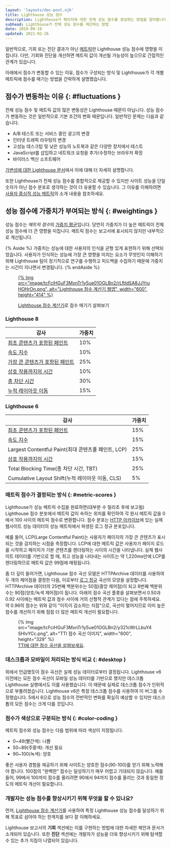 ```yaml
---
layout: 'layouts/doc-post.njk'
title: Lighthouse 성능 점수
description: Lighthouse가 페이지에 대한 전체 성능 점수를 생성하는 방법을 알아봅니다.
subhead: Lighthouse가 전체 성능 점수를 계산하는 방법
date: 2019-09-19
updated: 2021-02-26
---
```


일반적으로, 기회 또는 진단 결과가 아닌 [메트릭](/docs/lighthouse/performance/#metrics)만 Lighthouse 성능 점수에 영향을 미칩니다. 다만, 기회와 진단을 개선하면 메트릭 값이 개선될 가능성이 높으므로 간접적인 관계가 있습니다.

아래에서 점수가 변동할 수 있는 이유, 점수가 구성되는 방식 및 Lighthouse가 각 개별 메트릭에 점수를 매기는 방법을 간략하게 설명했습니다.

## 점수가 변동하는 이유 {: #fluctuations }

전체 성능 점수 및 메트릭 값의 많은 변동성은 Lighthouse 때문이 아닙니다. 성능 점수가 변동하는 것은 일반적으로 기본 조건의 변화 때문입니다. 일반적인 문제는 다음과 같습니다.

- A/B 테스트 또는 서비스 중인 광고의 변경
- 인터넷 트래픽 라우팅의 변경
- 고성능 데스크탑 및 낮은 성능의 노트북과 같은 다양한 장치에서 테스트
- JavaScript를 삽입하고 네트워크 요청을 추가/수정하는 브라우저 확장
- 바이러스 백신 소프트웨어

[가변성에 대한 Lighthouse 문서](https://github.com/GoogleChrome/lighthouse/blob/master/docs/variability.md)에서 이에 대해 더 자세히 설명합니다.

또한 Lighthouse가 전체 성능 점수를 종합적으로 제공할 수 있지만 사이트 성능을 단일 숫자가 아닌 점수 분포로 생각하는 것이 더 유용할 수 있습니다. 그 이유를 이해하려면 [사용자 중심적 성능 메트릭](https://web.dev/articles/user-centric-performance-metrics)의 소개 내용을 참조하세요.

## 성능 점수에 가중치가 부여되는 방식 {: #weightings }

성능 점수는 *메트릭 점수*의 [가중치 평균](https://www.wikihow.com/Calculate-Weighted-Average#Weighted_Averages_without_Percentages_sub)입니다. 당연히 가중치가 더 높은 메트릭이 전체 성능 점수에 더 큰 영향을 미칩니다. 메트릭 점수는 보고서에 표시되지 않지만 내부적으로 계산됩니다.

{% Aside %} 가중치는 성능에 대한 사용자의 인식을 균형 있게 표현하기 위해 선택되었습니다. 사용자가 인식하는 성능에 가장 큰 영향을 미치는 요소가 무엇인지 이해하기 위해 Lighthouse 팀이 정기적으로 연구를 수행하고 피드백을 수집하기 때문에 가중치는 시간이 지나면서 변경됩니다. {% endAside %}

<figure>
  <p data-md-type="paragraph"><a href="https://googlechrome.github.io/lighthouse/scorecalc/">     {% Img src="image/tcFciHGuF3MxnTr1y5ue01OGLBn2/rLftIdSA8JJYruHOHrOn.png", alt="Lighthouse 점수 계산기 웹앱", width="600", height="414" %}   </a></p>
  <figcaption><a href="https://googlechrome.github.io/lighthouse/scorecalc/">Lighthouse 점수 계산기</a>로 점수 매기기 살펴보기</figcaption></figure>

### Lighthouse 8

<div class="table-wrapper scrollbar">
  <table>
    <thead>
      <tr>
        <th>감사</th>
        <th>가중치</th>
      </tr>
    </thead>
    <tbody>
      <tr>
        <td><a href="/first-contentful-paint/">최초 콘텐츠가 포함된 페인트</a></td>
        <td>10%</td>
      </tr>
      <tr>
        <td><a href="/speed-index/">속도 지수</a></td>
        <td>10%</td>
      </tr>
      <tr>
        <td><a href="/lcp/">가장 큰 콘텐츠가 포함된 페인트</a></td>
        <td>25%</td>
      </tr>
      <tr>
        <td><a href="/interactive/">상호 작용까지의 시간</a></td>
        <td>10%</td>
      </tr>
      <tr>
        <td><a href="/lighthouse-total-blocking-time/">총 차단 시간</a></td>
        <td>30%</td>
      </tr>
      <tr>
        <td><a href="/cls/">누적 레이아웃 이동</a></td>
        <td>15%</td>
      </tr>
    </tbody>
  </table>
</div>

### Lighthouse 6

<div class="table-wrapper scrollbar">
  <table>
    <thead>
      <tr>
        <th>감사</th>
        <th>가중치</th>
      </tr>
    </thead>
    <tbody>
      <tr>
        <td><a href="/first-contentful-paint/">최초 콘텐츠가 포함된 페인트</a></td>
        <td>15%</td>
      </tr>
      <tr>
        <td><a href="/speed-index/">속도 지수</a></td>
        <td>15%</td>
      </tr>
      <tr>
        <td>Largest Contentful Paint(최대 콘텐츠풀 페인트, LCP)</td>
        <td>25%</td>
      </tr>
      <tr>
        <td><a href="/interactive/">상호 작용까지의 시간</a></td>
        <td>15%</td>
      </tr>
      <tr>
        <td>Total Blocking Time(총 차단 시간, TBT)</td>
        <td>25%</td>
      </tr>
      <tr>
        <td>Cumulative Layout Shift(누적 레이아웃 이동, CLS)</td>
        <td>5%</td>
      </tr>
    </tbody>
  </table>
</div>

### 메트릭 점수가 결정되는 방식 {: #metric-scores }

Lighthouse가 성능 메트릭 수집을 완료하면(대부분 수 밀리초 후에 보고됨) Lighthouse 점수 분포에서 메트릭 값이 속하는 위치를 확인하여 각 원시 메트릭 값을 0에서 100 사이의 메트릭 점수로 변환합니다. 점수 분포는 [HTTP 아카이브](https://httparchive.org/)에 있는 실제 웹사이트 성능 데이터의 성능 메트릭에서 파생된 로그 정규 분포입니다.

예를 들어, LCP(Large Contentful Paint)는 사용자가 페이지의 가장 큰 콘텐츠가 표시되는 것을 감지하는 시점을 측정합니다. LCP에 대한 메트릭 값은 사용자가 페이지 로드를 시작하고 페이지가 기본 콘텐츠를 렌더링하는 사이의 시간을 나타냅니다. 실제 웹사이트 데이터를 기반으로 할 때, 최고 성능을 나타내는 사이트는 약 1,220ms만에 LCP를 렌더링하므로 메트릭 값은 99점에 매핑됩니다.

좀 더 깊이 들어가면, Lighthouse 점수 곡선 모델은 HTTPArchive 데이터를 사용하여 두 개의 제어점을 결정한 다음, 이로부터 [로그 정규](https://en.wikipedia.org/wiki/Weber%E2%80%93Fechner_law) 곡선의 모양을 설정합니다. HTTPArchive 데이터의 25번째 백분위수는 50점(중앙 제어점)이 되고 8번째 백분위수는 90점(양호/녹색 제어점)이 됩니다. 아래의 점수 곡선 플롯을 살펴보면서 0.50과 0.92 사이에는 메트릭 값과 점수 사이에 거의 선형적 관계가 있다는 점에 주목하세요. 약 0.96의 점수는 위와 같이 "이득이 감소하는 지점"으로, 곡선이 멀어지므로 이미 높은 점수를 개선하기 위해 점점 더 많은 메트릭 개선이 필요합니다.

<figure>{% Img src="image/tcFciHGuF3MxnTr1y5ue01OGLBn2/y321cWrLLbuY4SHlvYCc.png", alt="TTI 점수 곡선 이미지", width="600", height="329" %}<figcaption> <a href="https://www.desmos.com/calculator/o98tbeyt1t">TTI에 대한 점수 곡선을 살펴보세요</a>.</figcaption></figure>

### 데스크톱과 모바일이 처리되는 방식 비교 {: #desktop }

위에서 언급했듯이 점수 곡선은 실제 성능 데이터로부터 결정됩니다. Lighthouse v6 이전에는 모든 점수 곡선이 모바일 성능 데이터를 기반으로 했지만 데스크톱 Lighthouse 실행에서도 이를 사용했습니다. 이 때문에 실제로 데스크톱 점수가 인위적으로 부풀려졌습니다. Lighthouse v6은 특정 데스크톱 점수를 사용하여 이 버그를 수정했습니다. 5에서 6으로 성능 점수의 전반적인 변화를 확실히 예상할 수 있지만 데스크톱의 모든 점수는 크게 다를 것입니다.

### 점수가 색상으로 구분되는 방식 {: #color-coding }

메트릭 점수와 성능 점수는 다음 범위에 따라 색상이 지정됩니다.

- 0~49(빨간색): 나쁨
- 50~89(주황색): 개선 필요
- 90~100(녹색): 양호

좋은 사용자 경험을 제공하기 위해 사이트는 양호한 점수(90-100)를 얻기 위해 노력해야 합니다. 100점의 "완벽한" 점수는 달성하기가 매우 어렵고 기대되지 않습니다. 예를 들어, 99에서 100까지 점수를 올리려면 90에서 94까지 점수를 올리는 것과 동일한 정도의 메트릭 개선이 필요합니다.

### 개발자는 성능 점수를 향상시키기 위해 무엇을 할 수 있나요?

먼저, [Lighthouse 점수 계산기](https://googlechrome.github.io/lighthouse/scorecalc/)를 사용하여 특정 Lighthouse 성능 점수를 달성하기 위해 목표로 삼아야 하는 한계치를 보다 잘 이해하세요.

Lighthouse 보고서의 **기회** 섹션에는 이를 구현하는 방법에 대한 자세한 제안과 문서가 소개되어 있습니다. 또한 **진단** 섹션에는 개발자가 성능을 더욱 향상시키기 위해 탐색할 수 있는 추가 지침이 나열되어 있습니다.

<!--
We don't think users care about the historical scoring rubrics, but we'd still prefer to keep them around because X
## Historical versions

### Lighthouse 5

<div class="table-wrapper scrollbar">
  <table>
    <thead>
      <tr>
        <th>Audit</th>
        <th>Weight</th>
      </tr>
    </thead>
    <tbody>
      <tr>
        <td><a href="/first-contentful-paint/">First Contentful Paint</a></td>
        <td>20%</td>
      </tr>
      <tr>
        <td><a href="/speed-index/">Speed Index</a></td>
        <td>27%</td>
      </tr>
      <tr>
        <td><a href="/first-meaningful-paint/">First Meaningful Paint</a></td>
        <td>7%</td>
      </tr>
      <tr>
        <td><a href="/interactive/">Time to Interactive</a></td>
        <td>33%</td>
      </tr>
      <tr>
        <td><a href="/first-cpu-idle/">First CPU Idle</a></td>
        <td>13%</td>
      </tr>
    </tbody>
  </table>
</div>

### Lighthouse 3 and 4

<div class="table-wrapper scrollbar">
  <table>
    <thead>
      <tr>
        <th>Audit</th>
        <th>Weight</th>
      </tr>
    </thead>
    <tbody>
      <tr>
        <td><a href="/first-contentful-paint/">First Contentful Paint</a></td>
        <td>23%</td>
      </tr>
      <tr>
        <td><a href="/speed-index/">Speed Index</a></td>
        <td>27%</td>
      </tr>
      <tr>
        <td><a href="/first-meaningful-paint/">First Meaningful Paint</a></td>
        <td>7%</td>
      </tr>
      <tr>
        <td><a href="/interactive/">Time to Interactive</a></td>
        <td>33%</td>
      </tr>
      <tr>
        <td><a href="/first-cpu-idle/">First CPU Idle</a></td>
      </tr>
    </tbody>
  </table>
</div>

### Lighthouse 2

<div class="table-wrapper scrollbar">
  <table>
    <thead>
      <tr>
        <th>Audit</th>
        <th>Weight</th>
      </tr>
    </thead>
    <tbody>
      <tr>
        <td><a href="/first-contentful-paint/">First Contentful Paint</a></td>
        <td>6%</td>
      </tr>
      <tr>
        <td><a href="/speed-index/">Speed Index</a></td>
        <td>6%</td>
      </tr>
      <tr>
        <td><a href="/first-meaningful-paint/">First Meaningful Paint</a></td>
        <td>29%</td>
      </tr>
      <tr>
        <td><a href="/interactive/">Time to Interactive</a></td>
        <td>29%</td>
      </tr>
      <tr>
        <td><a href="/first-cpu-idle/">First CPU Idle</a></td>
        <td>29%</td>
      </tr>
    </tbody>
  </table>
</div>

-->
